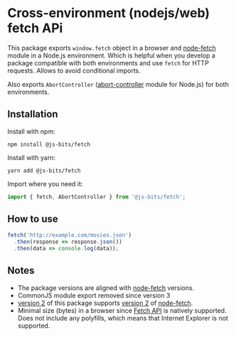 # Cross-environment (nodejs/web) fetch APi

This package exports `window.fetch` object in a browser and [node-fetch](https://www.npmjs.com/package/node-fetch) module in a Node.js environment. Which is helpful when you develop a package compatible with both environments and use `fetch` for HTTP requests. Allows to avoid conditional imports.

Also exports `AbortController` ([abort-controller](https://www.npmjs.com/package/abort-controller) module for Node.js) for both environments.

## Installation

Install with npm:

```
npm install @js-bits/fetch
```

Install with yarn:

```
yarn add @js-bits/fetch
```

Import where you need it:

```javascript
import { fetch, AbortController } from '@js-bits/fetch';
```

## How to use

```javascript
fetch('http://example.com/movies.json')
  .then(response => response.json())
  .then(data => console.log(data));
```

## Notes

- The package versions are aligned with [node-fetch](https://www.npmjs.com/package/node-fetch) versions.
- CommonJS module export removed since version 3
- [version 2](https://www.npmjs.com/package/@js-bits/fetch/v/2.0.0) of this package supports [version 2](https://github.com/node-fetch/node-fetch/tree/2.x#readme) of [node-fetch](https://www.npmjs.com/package/node-fetch).
- Minimal size (bytes) in a browser since [Fetch API](https://developer.mozilla.org/en-US/docs/Web/API/Fetch_API) is natively supported. Does not include any polyfills, which means that Internet Explorer is not supported.
